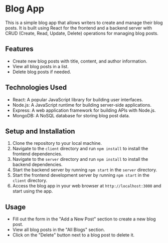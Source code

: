 # Blog App

This is a simple blog app that allows writers to create and manage their blog posts. It is built using React for the frontend and a backend server with CRUD (Create, Read, Update, Delete) operations for managing blog posts.

## Features

- Create new blog posts with title, content, and author information.
- View all blog posts in a list.
- Delete blog posts if needed.

## Technologies Used

- React: A popular JavaScript library for building user interfaces.
- Node.js: A JavaScript runtime for building server-side applications.
- Express: A web application framework for building APIs with Node.js.
- MongoDB: A NoSQL database for storing blog post data.

## Setup and Installation

1. Clone the repository to your local machine.
2. Navigate to the `client` directory and run `npm install` to install the frontend dependencies.
3. Navigate to the `server` directory and run `npm install` to install the backend dependencies.
4. Start the backend server by running `npm start` in the `server` directory.
5. Start the frontend development server by running `npm start` in the `client` directory.
6. Access the blog app in your web browser at `http://localhost:3000` and start using the app.

## Usage

- Fill out the form in the "Add a New Post" section to create a new blog post.
- View all blog posts in the "All Blogs" section.
- Click on the "Delete" button next to a blog post to delete it.
